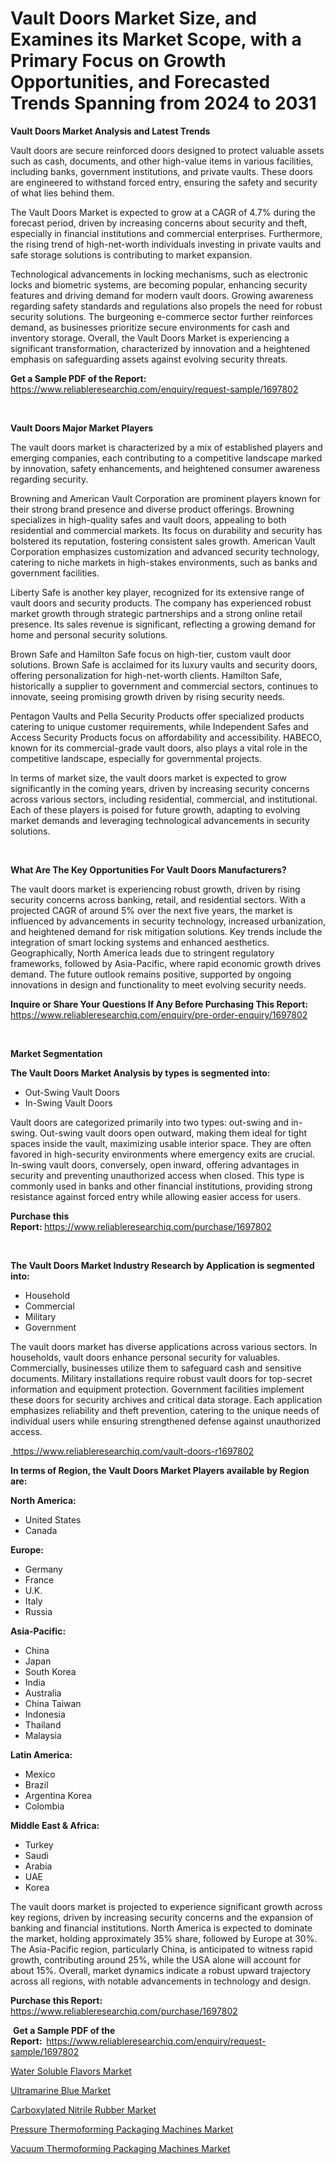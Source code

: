 <p><h1>Vault Doors Market Size, and Examines its Market Scope, with a Primary Focus on Growth Opportunities, and Forecasted Trends Spanning from 2024 to 2031</h1></p><p><strong>Vault Doors Market Analysis and Latest Trends</strong></p>
<p><p>Vault doors are secure reinforced doors designed to protect valuable assets such as cash, documents, and other high-value items in various facilities, including banks, government institutions, and private vaults. These doors are engineered to withstand forced entry, ensuring the safety and security of what lies behind them. </p><p>The Vault Doors Market is expected to grow at a CAGR of 4.7% during the forecast period, driven by increasing concerns about security and theft, especially in financial institutions and commercial enterprises. Furthermore, the rising trend of high-net-worth individuals investing in private vaults and safe storage solutions is contributing to market expansion. </p><p>Technological advancements in locking mechanisms, such as electronic locks and biometric systems, are becoming popular, enhancing security features and driving demand for modern vault doors. Growing awareness regarding safety standards and regulations also propels the need for robust security solutions. The burgeoning e-commerce sector further reinforces demand, as businesses prioritize secure environments for cash and inventory storage. Overall, the Vault Doors Market is experiencing a significant transformation, characterized by innovation and a heightened emphasis on safeguarding assets against evolving security threats.</p></p>
<p><strong>Get a Sample PDF of the Report:&nbsp;</strong> <a href="https://www.reliableresearchiq.com/enquiry/request-sample/1697802?utm_campaign=1141&utm_medium=2&utm_source=Github&utm_content=ia&utm_term=03102024&utm_id=vault-doors">https://www.reliableresearchiq.com/enquiry/request-sample/1697802</a></p>
<p>&nbsp;</p>
<p><strong>Vault Doors Major Market Players</strong></p>
<p><p>The vault doors market is characterized by a mix of established players and emerging companies, each contributing to a competitive landscape marked by innovation, safety enhancements, and heightened consumer awareness regarding security.</p><p>Browning and American Vault Corporation are prominent players known for their strong brand presence and diverse product offerings. Browning specializes in high-quality safes and vault doors, appealing to both residential and commercial markets. Its focus on durability and security has bolstered its reputation, fostering consistent sales growth. American Vault Corporation emphasizes customization and advanced security technology, catering to niche markets in high-stakes environments, such as banks and government facilities.</p><p>Liberty Safe is another key player, recognized for its extensive range of vault doors and security products. The company has experienced robust market growth through strategic partnerships and a strong online retail presence. Its sales revenue is significant, reflecting a growing demand for home and personal security solutions.</p><p>Brown Safe and Hamilton Safe focus on high-tier, custom vault door solutions. Brown Safe is acclaimed for its luxury vaults and security doors, offering personalization for high-net-worth clients. Hamilton Safe, historically a supplier to government and commercial sectors, continues to innovate, seeing promising growth driven by rising security needs.</p><p>Pentagon Vaults and Pella Security Products offer specialized products catering to unique customer requirements, while Independent Safes and Access Security Products focus on affordability and accessibility. HABECO, known for its commercial-grade vault doors, also plays a vital role in the competitive landscape, especially for governmental projects.</p><p>In terms of market size, the vault doors market is expected to grow significantly in the coming years, driven by increasing security concerns across various sectors, including residential, commercial, and institutional. Each of these players is poised for future growth, adapting to evolving market demands and leveraging technological advancements in security solutions.</p></p>
<p>&nbsp;</p>
<p><strong>What Are The Key Opportunities For Vault Doors Manufacturers?</strong></p>
<p><p>The vault doors market is experiencing robust growth, driven by rising security concerns across banking, retail, and residential sectors. With a projected CAGR of around 5% over the next five years, the market is influenced by advancements in security technology, increased urbanization, and heightened demand for risk mitigation solutions. Key trends include the integration of smart locking systems and enhanced aesthetics. Geographically, North America leads due to stringent regulatory frameworks, followed by Asia-Pacific, where rapid economic growth drives demand. The future outlook remains positive, supported by ongoing innovations in design and functionality to meet evolving security needs.</p></p>
<p><strong>Inquire or Share Your Questions If Any Before Purchasing This Report:</strong> <a href="https://www.reliableresearchiq.com/enquiry/pre-order-enquiry/1697802?utm_campaign=1141&utm_medium=2&utm_source=Github&utm_content=ia&utm_term=03102024&utm_id=vault-doors">https://www.reliableresearchiq.com/enquiry/pre-order-enquiry/1697802</a></p>
<p>&nbsp;</p>
<p><strong>Market Segmentation</strong></p>
<p><strong>The Vault Doors Market Analysis by types is segmented into:</strong></p>
<p><ul><li>Out-Swing Vault Doors</li><li>In-Swing Vault Doors</li></ul></p>
<p><p>Vault doors are categorized primarily into two types: out-swing and in-swing. Out-swing vault doors open outward, making them ideal for tight spaces inside the vault, maximizing usable interior space. They are often favored in high-security environments where emergency exits are crucial. In-swing vault doors, conversely, open inward, offering advantages in security and preventing unauthorized access when closed. This type is commonly used in banks and other financial institutions, providing strong resistance against forced entry while allowing easier access for users.</p></p>
<p><strong>Purchase this Report:&nbsp;</strong><a href="https://www.reliableresearchiq.com/purchase/1697802?utm_campaign=1141&utm_medium=2&utm_source=Github&utm_content=ia&utm_term=03102024&utm_id=vault-doors">https://www.reliableresearchiq.com/purchase/1697802</a></p>
<p>&nbsp;</p>
<p><strong>The Vault Doors Market Industry Research by Application is segmented into:</strong></p>
<p><ul><li>Household</li><li>Commercial</li><li>Military</li><li>Government</li></ul></p>
<p><p>The vault doors market has diverse applications across various sectors. In households, vault doors enhance personal security for valuables. Commercially, businesses utilize them to safeguard cash and sensitive documents. Military installations require robust vault doors for top-secret information and equipment protection. Government facilities implement these doors for security archives and critical data storage. Each application emphasizes reliability and theft prevention, catering to the unique needs of individual users while ensuring strengthened defense against unauthorized access.</p></p>
<p><a href="https://www.reliableresearchiq.com/vault-doors-r1697802?utm_campaign=1141&utm_medium=2&utm_source=Github&utm_content=ia&utm_term=03102024&utm_id=vault-doors">&nbsp;https://www.reliableresearchiq.com/vault-doors-r1697802</a></p>
<p><strong>In terms of Region, the Vault Doors Market Players available by Region are:</strong></p>
<p>
    <p> <strong> North America: </strong>
        <ul>
            <li>United States</li>
            <li>Canada</li>
        </ul>
        </p> 
    <p> <strong> Europe: </strong>
        <ul>
            <li>Germany</li>
            <li>France</li>
            <li>U.K.</li>
            <li>Italy</li>
            <li>Russia</li>
        </ul>
        </p> 
    <p> <strong> Asia-Pacific: </strong>
        <ul>
            <li>China</li>
            <li>Japan</li>
            <li>South Korea</li>
            <li>India</li>
            <li>Australia</li>
            <li>China Taiwan</li>
            <li>Indonesia</li>
            <li>Thailand</li>
            <li>Malaysia</li>
        </ul>
        </p> 
    <p> <strong> Latin America: </strong>
        <ul>
            <li>Mexico</li>
            <li>Brazil</li>
            <li>Argentina Korea</li>
            <li>Colombia</li>
        </ul>
        </p> 
    <p> <strong> Middle East & Africa: </strong>
        <ul>
            <li>Turkey</li>
            <li>Saudi</li>
            <li>Arabia</li>
            <li>UAE</li>
            <li>Korea</li>
        </ul>
    </p>
    </p>
<p><p>The vault doors market is projected to experience significant growth across key regions, driven by increasing security concerns and the expansion of banking and financial institutions. North America is expected to dominate the market, holding approximately 35% share, followed by Europe at 30%. The Asia-Pacific region, particularly China, is anticipated to witness rapid growth, contributing around 25%, while the USA alone will account for about 15%. Overall, market dynamics indicate a robust upward trajectory across all regions, with notable advancements in technology and design.</p></p>
<p><strong>Purchase this Report: </strong><a href="https://www.reliableresearchiq.com/purchase/1697802?utm_campaign=1141&utm_medium=2&utm_source=Github&utm_content=ia&utm_term=03102024&utm_id=vault-doors">https://www.reliableresearchiq.com/purchase/1697802</a></p>
<p>&nbsp;<strong>Get a Sample PDF of the Report:&nbsp;&nbsp;</strong><a href="https://www.reliableresearchiq.com/enquiry/request-sample/1697802?utm_campaign=1141&utm_medium=2&utm_source=Github&utm_content=ia&utm_term=03102024&utm_id=vault-doors">https://www.reliableresearchiq.com/enquiry/request-sample/1697802</a></p>
<p><strong></strong></p>
<p><p><a href="https://www.linkedin.com/pulse/emerging-technologies-reshaping-water-soluble-flavors-market-s9bef?utm_campaign=1141&utm_medium=2&utm_source=Github&utm_content=ia&utm_term=03102024&utm_id=vault-doors">Water Soluble Flavors Market</a></p><p><a href="https://www.linkedin.com/pulse/ultramarine-blue-market-research-report-2024-2031-my-mkt-intel-wronf?utm_campaign=1141&utm_medium=2&utm_source=Github&utm_content=ia&utm_term=03102024&utm_id=vault-doors">Ultramarine Blue Market</a></p><p><a href="https://www.linkedin.com/pulse/carboxylated-nitrile-rubber-market-size-share-analysis--gdzdf?utm_campaign=1141&utm_medium=2&utm_source=Github&utm_content=ia&utm_term=03102024&utm_id=vault-doors">Carboxylated Nitrile Rubber Market</a></p><p><a href="https://github.com/CarolLPettway/Market-Research-Report-List-1/blob/main/pressure-thermoforming-packaging-machines-market.md?utm_campaign=1141&utm_medium=2&utm_source=Github&utm_content=ia&utm_term=03102024&utm_id=vault-doors">Pressure Thermoforming Packaging Machines Market</a></p><p><a href="https://github.com/AlesiaDushku574/Market-Research-Report-List-1/blob/main/vacuum-thermoforming-packaging-machines-market.md?utm_campaign=1141&utm_medium=2&utm_source=Github&utm_content=ia&utm_term=03102024&utm_id=vault-doors">Vacuum Thermoforming Packaging Machines Market</a></p></p>